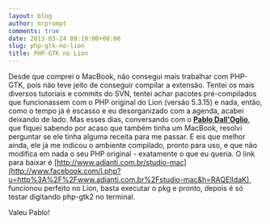 ```yaml
---
layout: blog
author: mrprompt
comments: true
date: 2013-03-24 09:19:00+00:00
slug: php-gtk-no-lion
title: PHP-GTK no Lion
---
```


Desde que comprei o MacBook, não consegui mais trabalhar com PHP-GTK, pois não teve jeito de conseguir compilar a extensão.
Tentei os mais diversos tutoriais e commits do SVN, tentei achar pacotes pré-compilados que funcionassem com o PHP original do Lion (versão 5.3.15) e nada, então, como o tempo já é escasso e eu desorganizado com a agenda, acabei deixando de lado.
Mas esses dias, conversando com o **[Pablo Dall'Oglio](https://www.facebook.com/pablodalloglio)**, que fiquei sabendo por acaso que também tinha um MacBook, resolvi perguntar se ele tinha alguma receita para me passar. E eis que melhor ainda, ele já me indicou o ambiente compilado, pronto para uso, e que não modifica em nada o seu PHP original - exatamente o que eu queria.
O link para baixar é [http://www.adianti.com.br/studio-mac](http://www.facebook.com/l.php?u=http%3A%2F%2Fwww.adianti.com.br%2Fstudio-mac&h=RAQElIdaK), funcionou perfeito no Lion, basta executar o pkg e pronto, depois é só testar digitando php-gtk2 no terminal.

Valeu Pablo!
